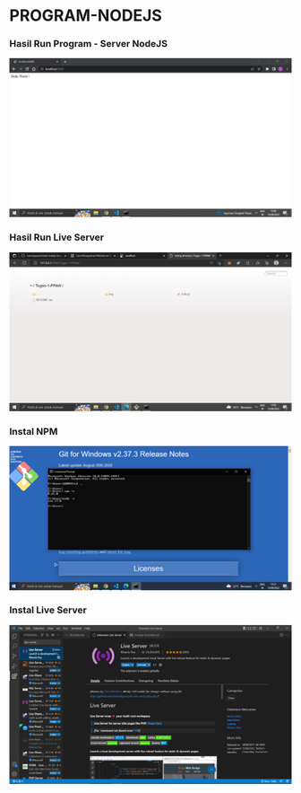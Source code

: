 # PROGRAM-NODEJS


### Hasil Run Program - Server NodeJS

![Hasil](img/hasil-hellojs.PNG "Hasil")


### Hasil Run Live Server
![Hasil](img/hasil-live.PNG "Hasil")

### Instal NPM
![NPM](img/instal-npm-node.PNG "NPM")

### Instal Live Server
![Live](img/live-server.PNG "Live")
